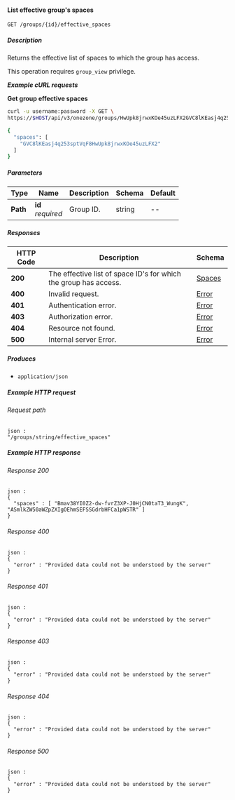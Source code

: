 
<a name="list_effective_group_spaces"></a>
#### List effective group's spaces
```
GET /groups/{id}/effective_spaces
```


##### Description
Returns the effective list of spaces to which the group has access.

This operation requires `group_view` privilege.

***Example cURL requests***

**Get group effective spaces**
```bash
curl -u username:password -X GET \
https://$HOST/api/v3/onezone/groups/HwUpk8jrwxKOe45uzLFX2GVC8lKEasj4q253sptVqF8/effective_spaces

{
  "spaces": [
    "GVC8lKEasj4q253sptVqF8HwUpk8jrwxKOe45uzLFX2"
  ]
}
```


##### Parameters

|Type|Name|Description|Schema|Default|
|---|---|---|---|---|
|**Path**|**id**  <br>*required*|Group ID.|string|--|


##### Responses

|HTTP Code|Description|Schema|
|---|---|---|
|**200**|The effective list of space ID's for which the group has access.|[Spaces](../definitions/Spaces.md#spaces)|
|**400**|Invalid request.|[Error](../definitions/Error.md#error)|
|**401**|Authentication error.|[Error](../definitions/Error.md#error)|
|**403**|Authorization error.|[Error](../definitions/Error.md#error)|
|**404**|Resource not found.|[Error](../definitions/Error.md#error)|
|**500**|Internal server Error.|[Error](../definitions/Error.md#error)|


##### Produces

* `application/json`


##### Example HTTP request

###### Request path
```
json :
"/groups/string/effective_spaces"
```


##### Example HTTP response

###### Response 200
```
json :
{
  "spaces" : [ "Bmav38YI0Z2-dw-fvrZ3XP-J0HjCN0taT3_WungK", "ASmlkZW50aWZpZXIgOEhmSEFSSGdrbHFCa1pWSTR" ]
}
```


###### Response 400
```
json :
{
  "error" : "Provided data could not be understood by the server"
}
```


###### Response 401
```
json :
{
  "error" : "Provided data could not be understood by the server"
}
```


###### Response 403
```
json :
{
  "error" : "Provided data could not be understood by the server"
}
```


###### Response 404
```
json :
{
  "error" : "Provided data could not be understood by the server"
}
```


###### Response 500
```
json :
{
  "error" : "Provided data could not be understood by the server"
}
```



